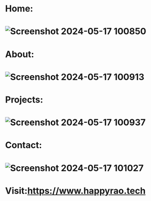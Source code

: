 # Home:
# ![Screenshot 2024-05-17 100850](https://github.com/happyrao78/Happy-rao/assets/138770813/45bfa08c-e88e-4e98-a54f-d516d5f33cbf)
# About:
# ![Screenshot 2024-05-17 100913](https://github.com/happyrao78/Happy-rao/assets/138770813/d6abc37d-9315-4534-857c-26be1980911b)
# Projects:
# ![Screenshot 2024-05-17 100937](https://github.com/happyrao78/Happy-rao/assets/138770813/9a51658f-277e-48a2-88a7-fc7dc027cb58)
# Contact:
# ![Screenshot 2024-05-17 101027](https://github.com/happyrao78/Happy-rao/assets/138770813/7413c02b-e107-40f5-a809-085f3d5a0b13)
# Visit:https://www.happyrao.tech


